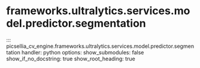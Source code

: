 # frameworks.ultralytics.services.model.predictor.segmentation

::: picsellia_cv_engine.frameworks.ultralytics.services.model.predictor.segmentation
    handler: python
    options:
        show_submodules: false
        show_if_no_docstring: true
        show_root_heading: true
